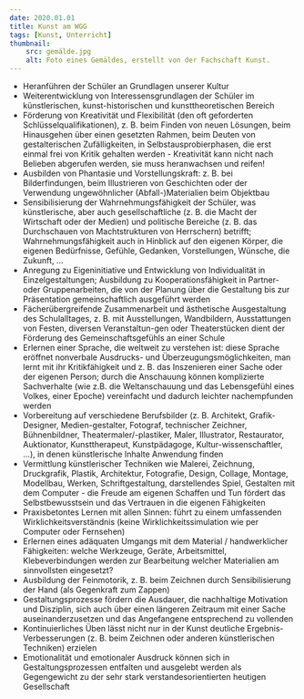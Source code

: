 ```yaml
---
date: 2020.01.01
title: Kunst am WGG
tags: [Kunst, Unterricht]
thumbnail: 
    src: gemälde.jpg
    alt: Foto eines Gemäldes, erstellt von der Fachschaft Kunst.
---
```

<ul>
    <li>
        Heranführen der Schüler an Grundlagen unserer Kultur
    </li>
    <li>
        Weiterentwicklung von Interessensgrundlagen der Schüler im künstlerischen, kunst-historischen und kunsttheoretischen Bereich
    </li>
    <li>
        Förderung von Kreativität und Flexibilität (den oft geforderten Schlüsselqualifikationen), z. B. beim Finden von neuen Lösungen, beim Hinausgehen über einen gesetzten Rahmen, beim Deuten von gestalterischen Zufälligkeiten, in Selbstausprobierphasen, die erst einmal frei von Kritik gehalten werden - Kreativität kann nicht nach Belieben abgerufen werden, sie muss heranwachsen und reifen!
    </li>
    <li>
        Ausbilden von Phantasie und Vorstellungskraft: z. B. bei Bilderfindungen, beim Illustrieren von Geschichten oder der Verwendung ungewöhnlicher (Abfall-)Materialien beim Objektbau
    </li>
    <li>
        Sensibilisierung der Wahrnehmungsfähigkeit der Schüler, was künstlerische, aber auch gesellschaftliche (z. B. die Macht der Wirtschaft oder der Medien) und politische Bereiche (z. B. das Durchschauen von Machtstrukturen von Herrschern) betrifft; Wahrnehmungsfähigkeit auch in Hinblick auf den eigenen Körper, die eigenen Bedürfnisse, Gefühle, Gedanken, Vorstellungen, Wünsche, die Zukunft, ...
    </li>
    <li>
        Anregung zu Eigeninitiative und Entwicklung von Individualität in Einzelgestaltungen; Ausbildung zu Kooperationsfähigkeit in Partner- oder Gruppenarbeiten, die von der Planung über die Gestaltung bis zur Präsentation gemeinschaftlich ausgeführt werden
    </li>
    <li>
        Fächerübergreifende Zusammenarbeit und ästhetische Ausgestaltung des Schulalltages, z. B. mit Ausstellungen, Wandbildern, Ausstattungen von Festen, diversen Veranstaltun-gen oder Theaterstücken dient der Förderung des Gemeinschaftsgefühls an einer Schule
    </li>
    <li>
        Erlernen einer Sprache, die weltweit zu verstehen ist: diese Sprache eröffnet nonverbale Ausdrucks- und Überzeugungsmöglichkeiten, man lernt mit ihr Kritikfähigkeit und z. B. das Inszenieren einer Sache oder der eigenen Person; durch die Anschauung können komplizierte Sachverhalte (wie z.B. die Weltanschauung und das Lebensgefühl eines Volkes, einer Epoche) vereinfacht und dadurch leichter nachempfunden werden
    </li>
    <li>
        Vorbereitung auf verschiedene Berufsbilder (z. B. Architekt, Grafik-Designer, Medien-gestalter, Fotograf, technischer Zeichner, Bühnenbildner, Theatermaler/-plastiker, Maler, Illustrator, Restaurator, Auktionator, Kunsttherapeut, Kunstpädagoge, Kultur-wissenschaftler, ...), in denen künstlerische Inhalte Anwendung finden
    </li>
    <li>
        Vermittlung künstlerischer Techniken wie Malerei, Zeichnung, Druckgrafik, Plastik, Architektur, Fotografie, Design, Collage, Montage, Modellbau, Werken, Schriftgestaltung, darstellendes Spiel, Gestalten mit dem Computer - die Freude am eigenen Schaffen und Tun fördert das Selbstbewusstsein und das Vertrauen in die eigenen Fähigkeiten
    </li>
    <li>
        Praxisbetontes Lernen mit allen Sinnen: führt zu einem umfassenden Wirklichkeitsverständnis (keine Wirklichkeitssimulation wie per Computer oder Fernsehen)
    </li>
    <li>
        Erlernen eines adäquaten Umgangs mit dem Material / handwerklicher Fähigkeiten: welche Werkzeuge, Geräte, Arbeitsmittel, Klebeverbindungen werden zur Bearbeitung welcher Materialien am sinnvollsten eingesetzt?
    </li>
    <li>
        Ausbildung der Feinmotorik, z. B. beim Zeichnen durch Sensibilisierung der Hand (als Gegenkraft zum Zappen)
    </li>
    <li>
        Gestaltungsprozesse fördern die Ausdauer, die nachhaltige Motivation und Disziplin, sich auch über einen längeren Zeitraum mit einer Sache auseinanderzusetzen und das Angefangene entsprechend zu vollenden
    </li>
    <li>
        Kontinuierliches Üben lässt nicht nur in der Kunst deutliche Ergebnis-Verbesserungen (z. B. beim Zeichnen oder anderen künstlerischen Techniken) erzielen
    </li>
    <li>
        Emotionalität und emotionaler Ausdruck können sich in Gestaltungsprozessen entfalten und ausgelebt werden als Gegengewicht zu der sehr stark verstandesorientierten heutigen Gesellschaft
    </li>
</ul>
